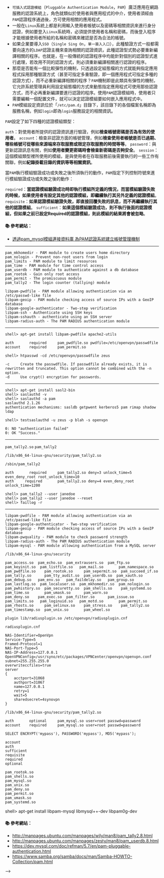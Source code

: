 - `可插入式認證模組`（`Pluggable Authentication Module`，`PAM`）廣泛應用在網路服務的認證系統上，角色就類似於使用者與應用程式的中介，使用者須經由`PAM`認證程序通過後，方可使用相關的應用程式。
- 一般在`Linux`系統上都是利用輸入使用者帳號以及密碼等相關資訊來進行身分認證，例如要登入`Linux`系統時，必須提供使用者名稱和密碼，而後登入程序才能根據使用者所給的名稱和密碼來確認是否為合法的帳號。
- 如果企業要導入`SSO`（`Single Sing On`，`單一簽入入口`），此種驗證方式一般都需要向遠方的`LDAP`認證主機來查詢相關的認證資訊，此種認證型式勢必要重新編譯相關的程序。也就是，在一般傳統的認證程序中均能針對個別的認證型式進行處理，若改用不同的認證方式，則必須重新編譯相關進行認證的程序。
- 那麼是否能有一個比較彈性的機制，只透過設定組態檔的方式就能夠指定應用程式採用那種驗證方式（甚至可指定多重驗證，即一個應用程式可指定多種的認證方式），而不必重新編譯相關的程序？`PAM`機制即是此類具有彈性的機制，它允許系統管理員利用設定組態檔的方式來動態指定應用程式可使用那些認證方式，而不必再重新編譯要進行認證的程序。使用`PAM`認證模組時，使用者只需要編輯一個配置文件，就可以決定認證模組要如何嵌入應用程式中。
- `PAM`模組設定資訊位於「`/etc/pam.d`」目錄下，該目錄下的各個檔案名稱即為服務名稱，例如`login`即為`login`服務設定的相關資訊。 
 
`PAM`設定了如下四種的認證模組類型： 

`auth`：對使用者所提供的認證資訊進行驗證，例如**檢查帳號密碼是否為有效的使用者**。 
`account`：檢查非認證方面的帳號管理，例如**檢查使用者帳號是否已過期、哪些帳號可從哪些來源端來存取服務或限定存取服務的時間等等**。 
`password`：與更新認證訊息有關，例如**使用者變更密碼時會檢查新密碼是否夠安全**。 
`session`：這個模組類型裡所使用的模組，是與使用者在存取服務前後需要執行的一些工作有關聯，例如**紀錄掛載目錄的資訊等等相關資訊**。 

當`PAM`執行模組驗證成功或失敗之後所須執行的動作，`PAM`指定下列控制符號來進行模組驗證成功或失敗之後的動作： 

`required`：**當認證模組驗證成功時即執行模組所定義的情況，而當模組驗證失敗的時候，如果使用者有設定其他的認證模組，即繼續執行其另外定義的認證模組**。 
`requisite`：**如果認證模組驗證失敗，即直接回覆失敗的訊息，而不再繼續執行其他的認證模組**。 
`sufficient`：**如果這個模組驗證成功，則不執行後面的認證模組，但如果之前已設定Required的認證模組，則此模組的結果將會被忽略**。 

#### :books: 參考網站：
- [透過pam_mysql模組連接資料庫  為PAM認證系統建立帳號管理機制](http://www.netadmin.com.tw/article_content.aspx?sn=1110060001)

---

```
pam_mkhomedir - PAM module to create users home directory
pam_nologin - Prevent non-root users from login
pam_limits - PAM module to limit resources
pam_time - PAM module for time control access
pam_userdb - PAM module to authenticate against a db database
pam_rootok - Gain only root access
pam_permit - The promiscuous module
pam_tally2 - The login counter (tallying) module

libpam-pwdfile - PAM module allowing authentication via an /etc/passwd-like file
libpam-geoip - PAM module checking access of source IPs with a GeoIP database
libpam-google-authenticator - Two-step verification
libpam-ssh - Authenticate using SSH keys
libpam-sshauth - authenticate using an SSH server
libpam-radius-auth - The PAM RADIUS authentication module

```


---

``` 
shell> apt-get install libpam-pwdfile apache2-utils
```

```
auth       required     pam_pwdfile.so pwdfile=/etc/openvpn/passwdfile
account    required     pam_permit.so
```

```
shell> htpasswd -cd /etc/openvpn/passwdfile zeus
```

```
-c     Create the passwdfile. If passwdfile already exists, it is rewritten and truncated. This option cannot be combined with the -n option.
-d     Use crypt() encryption for passwords.
```
---

``` 
shell> apt-get install sasl2-bin
shell> saslauthd -v
shell> saslauthd -a pam
saslauthd 2.1.26
authentication mechanisms: sasldb getpwent kerberos5 pam rimap shadow ldap

shell> testsaslauthd -u zeus -p blah -s openvpn
```

```
0: NO "authentication failed"
0: OK "Success."
```

---

`pam_tally2.so`
`pam_tally2`

`/lib/x86_64-linux-gnu/security/pam_tally2.so`

`/sbin/pam_tally2`

```
auth       required     pam_tally2.so deny=3 unlock_time=5 even_deny_root root_unlock_time=10
auth     required       pam_tally2.so deny=4 even_deny_root unlock_time=1200
```

``` 
shell> pam_tally2 --user janedoe
shell> pam_tally2 --user janedoe --reset
shell> faillog -r
```

---


```
libpam-pwdfile - PAM module allowing authentication via an /etc/passwd-like file
libpam-google-authenticator - Two-step verification
libpam-geoip - PAM module checking access of source IPs with a GeoIP database
libpam-pwquality - PAM module to check password strength
libpam-radius-auth - The PAM RADIUS authentication module
libpam-mysql - PAM module allowing authentication from a MySQL server
```

`/lib/x86_64-linux-gnu/security`
```
pam_access.so  pam_echo.so  pam_extrausers.so  pam_ftp.so    pam_keyinit.so  pam_listfile.so   pam_mail.so       pam_namespace.so  pam_pwdfile.so    pam_rootok.so     pam_sepermit.so  pam_succeed_if.so  pam_tally.so      pam_tty_audit.so  pam_userdb.so  pam_xauth.so
pam_debug.so   pam_env.so   pam_faildelay.so   pam_group.so  pam_lastlog.so  pam_localuser.so  pam_mkhomedir.so  pam_nologin.so    pam_pwhistory.so  pam_securetty.so  pam_shells.so    pam_systemd.so     pam_time.so       pam_umask.so      pam_warn.so
pam_deny.so    pam_exec.so  pam_filter.so      pam_issue.so  pam_limits.so   pam_loginuid.so   pam_motd.so       pam_permit.so     pam_rhosts.so     pam_selinux.so    pam_stress.so    pam_tally2.so      pam_timestamp.so  pam_unix.so       pam_wheel.so

```


```
plugin lib/radiusplugin.so /etc/openvpn/radiusplugin.cnf
```

`radiusplugin.cnf`
```
NAS-Identifier=OpenVpn
Service-Type=5
Framed-Protocol=1
NAS-Port-Type=5
NAS-IP-Address=127.0.0.1
OpenVPNConfig=/usr/syno/etc/packages/VPNCenter/openvpn/openvpn.conf
subnet=255.255.255.0
overwriteccfiles=true
server
{
	acctport=31068
	authport=31067
	name=127.0.0.1
	retry=1
	wait=5
	sharedsecret=4synovpn
}
```


```
/lib/x86_64-linux-gnu/security/pam_tally2.so
```

```
auth       optional     pam_mysql.so user=root passwd=password
account    required     pam_mysql.so user=root passwd=password
```

```
SELECT ENCRYPT('mypass'), PASSWORD('mypass'), MD5('mypass');
```



```
account
auth
sufficient
requisite
required
optional
```
```
pam_rootok.so
pam_shells.so
pam_mysql.so
pam_unix.so
pam_deny.so
pam_permit.so
pam_umask.so
pam_systemd.so
```
shell> apt-get install libpam-mysql libmysql++-dev libpam0g-dev

#### :books: 參考網站：
- http://manpages.ubuntu.com/manpages/wily/man8/pam_tally2.8.html
- http://manpages.ubuntu.com/manpages/zesty/man8/pam_userdb.8.html
- https://dev.mysql.com/doc/refman/5.7/en/pam-pluggable-authentication.html
- https://www.samba.org/samba/docs/man/Samba-HOWTO-Collection/pam.html

<!--


https://support.asperasoft.com/hc/en-us/articles/216127348-Getting-PAM-to-authenticate-against-MySQL

auth optional pam_mysql.so user=登入mysql的帳號 passwd=登入mysql的密碼 host=localhost db=你的db table=你的table usercolumn=table中的使用者欄位名稱 passwdcolumn=table中的密碼欄位名稱 crypt=1 sqllog=0 
account required pam_mysql.so user=登入mysql的帳號 passwd=登入mysql的密碼 host=localhost db=你的db table=你的table usercolumn=table中的使用者欄位名稱 passwdcolumn=table中的密碼欄位名稱 crypt=1 sqllog=0 


```
#%PAM-1.0
session    optional     pam_keyinit.so    force revoke
#数据库认证
auth       sufficient   /lib/security/pam_mysql.so user=vsftpd passwd=abc123 host=localhost db=vsftpd table=users usercolumn=name passwdcolumn=passwd crypt=2
#vsftp默认的其余认证
auth       required     pam_listfile.so item=user sense=deny file=/etc/vsftpd/ftpusers onerr=succeed
auth       required     pam_shells.so
auth       include      password-auth
#授权和认证也是一样的
account    sufficient   /lib/security/pam_mysql.so user=vsftpd passwd=abc123 host=localhost db=vsftpd table=users usercolumn=name passwdcolumn=passwd crypt=2
account    include      password-auth
session    required     pam_loginuid.so
session    include      password-auth
```

---

http://lemonup.logdown.com/posts/175031-ubuntu-vsftpd-install-notes
http://technote.aven-network.com/796/rhel7-centos7-vsftpd-virtual-users-libpam-pwfile


```
auth    required pam_pwdfile.so pwdfile /etc/vsftpd.passwd
account required pam_permit.so
```

htpasswd -cd /etc/vsftpd.passwd user1 #建立第一個user時使用

---

`使用 pam_tally2.so 達成登入安全機制`

http://technote.aven-network.com/866/using-pam_tally2-so
https://www.tecmint.com/use-pam_tally2-to-lock-and-unlock-ssh-failed-login-attempts/
https://ssorc.tw/1216





```
libpam-mysql - PAM module allowing authentication from a MySQL server
```

`/lib/security/pam_mysql.so`

```
shell> cd /etc/pam.d
shell> vi openvpn
```

```
CREATE DATABASE openvpn;
USE openvpn;
CREATE TABLE user_auth (
  username VARCHAR(50) NOT NULL,
  `password` VARCHAR(50) NOT NULL,
  full_name VARCHAR(100),
  enabled CHAR(2) NOT NULL DEFAULT 'on',
  PRIMARY KEY (username),
  KEY enabled (enabled)
) ENGINE=INNODB DEFAULT CHARSET=utf8;

INSERT INTO `openvpn`.`user_auth` (`username`, `password`) VALUES ('zeus', 'blah'); 
```

`/usr/share/doc/libpam-mysql/README.gz`

```
user
passwd
host
db
table
usercolumn
passwdcolumn
crypt
```

```
auth       optional     pam_mysql.so user=root passwd=password host=192.168.88.19 db=openvpn table=user_auth usercolumn=username passwdcolumn=password where=enabled='on' crypt=0
account    required     pam_mysql.so user=root passwd=password host=192.168.88.19 db=openvpn table=user_auth usercolumn=username passwdcolumn=password where=enabled='on' crypt=0  

auth       optional     pam_mysql.so config_file=/etc/libpam-mysql.conf
account    required     pam_mysql.so config_file=/etc/libpam-mysql.conf


auth       optional     pam_mysql.so config_file=/etc/pam-mysql.conf
account    required     pam_mysql.so config_file=/etc/pam-mysql.conf


auth       optional     pam_mysql.so config_file=/etc/pam_mysql.conf
account    required     pam_mysql.so config_file=/etc/pam_mysql.conf



auth       optional     /lib/security/pam_mysql.so user=root passwd=password host=192.168.88.19 db=openvpn table=user_auth usercolumn=username passwdcolumn=password where=enabled='on' crypt=0
account    required     /lib/security/pam_mysql.so user=root passwd=password host=192.168.88.19 db=openvpn table=user_auth usercolumn=username passwdcolumn=password where=enabled='on' crypt=0  
```



```
crypt (plain)
    The method to encrypt the user's password:
       0 (or "plain") = No encryption.  Passwords stored in plaintext.
                        HIGHLY DISCOURAGED.
       1 (or "Y")     = Use crypt(3) function.
       2 (or "mysql") = Use MySQL PASSWORD() function. It is possible
                        that the encryption function used by PAM-MySQL
                        is different from that of the MySQL server, as
                        PAM-MySQL uses the function defined in MySQL's
                        C-client API instead of using PASSWORD() SQL function
                        in the query.                        
       3 (or "md5")   = Use plain hex MD5.
       4 (or "sha1")  = Use plain hex SHA1.

where
    Additional criteria for the query. For example:
            [where=Host.name="web" AND User.active=1]

config_file
    Path to a NSS-MySQL style configuration file which enumerates the options
    per line. Acceptable option names and the counterparts in the PAM-MySQL
    are listed below:

    - users.host (host)
    - users.database (db)
    - users.db_user (user)
    - users.db_passwd (passwd)
    - users.where_clause (host)
    - users.table (table)
    - users.update_table (update_table)
    - users.user_column (usercolumn)
    - users.password_column (passwdcolumn)
    - users.status_column (statcolumn)
    - users.password_crypt (crypt)
    - users.use_323_password (use_323_passwd)
    - users.use_md5 (md5)
    - users.where_clause (where)
    - users.disconnect_every_operation (disconnect_every_op) *1
    - verbose (verbose)
    - log.enabled (sqllog)
    - log.table (logtable)
    - log.message_column (logmsgcolumn)
    - log.pid_column (logpidcolumn)
    - log.user_column (logusercolumn)
    - log.host_column (loghostcolumn)
    - log.rhost_column (logrhostcolumn) *2
    - log.time_column (logtimecolumn)

    A "#" in front of the line makes it a comment as in NSS-MySQL.

    This is available since 0.7pre1.

    (*1: added in 0.7RC1)
    (*2: added in 0.7pre3)
```



```
saslauthd[3823]: PAM unable to dlopen(pam_mysql.so): /lib/security/pam_mysql.so: undefined symbol: make_scrambled_password
saslauthd[3823]: PAM adding faulty module: pam_mysql.so
saslauthd[3823]: DEBUG: auth_pam: pam_authenticate failed: Permission denied
saslauthd[3823]: do_auth         : auth failure: [user=zeus] [service=openvpn] [realm=] [mech=pam] [reason=PAM auth error]
```




```
users.host 		= localhost
users.database 		= mysql
users.db_user 		= root
users.db_passwd		= YOUDIDN'TSETONEDIDYOU?
#users.where_clause 	= (host)
users.table 		= user
#users.update_table 	= (update_table)
users.user_column 	= User
users.password_column 	= Password
#users.status_column 	= (statcolumn)
users.password_crypt 	= 2
#users.use_323_password	= (use_323_passwd)
#users.use_md5 		= yes
#users.where_clause 	= (where)
#users.disconnect_every_operation	= (disconnect_every_op) *1
#verbose 		= (verbose)
#log.enabled 		= (sqllog)
#log.table 		= (logtable)
#log.message_column 	= (logmsgcolumn)
#log.pid_column 	= (logpidcolumn)
#log.user_column 	= (logusercolumn)
#log.host_column 	= (loghostcolumn)
#log.rhost_column 	= (logrhostcolumn) *2
#log.time_column 	= (logtimecolumn)
```



<!--
http://b.gkp.cc/2010/08/08/setup-openvpn-with-mysql-auth/
-->

-->
